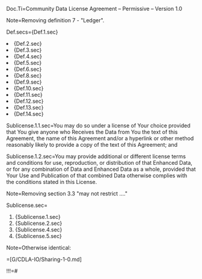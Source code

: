 Doc.Ti=Community Data License Agreement – Permissive – Version 1.0

Note=Removing definition 7 - "Ledger".

Def.secs={Def.1.sec}</li><li>{Def.2.sec}</li><li>{Def.3.sec}</li><li>{Def.4.sec}</li><li>{Def.5.sec}</li><li>{Def.6.sec}</li></li><li>{Def.8.sec}</li><li>{Def.9.sec}</li><li>{Def.10.sec}</li><li>{Def.11.sec}</li><li>{Def.12.sec}</li><li>{Def.13.sec}</li><li>{Def.14.sec}

Sublicense.1.1.sec=You may do so under a license of Your choice provided that You give anyone who Receives the Data from You the text of this Agreement, the name of this Agreement and/or a hyperlink or other method reasonably likely to provide a copy of the text of this Agreement; and

Sublicense.1.2.sec=You may provide additional or different license terms and conditions for use, reproduction, or distribution of that Enhanced Data, or for any combination of Data and Enhanced Data as a whole, provided that Your Use and Publication of that combined Data otherwise complies with the conditions stated in this License.

Note=Removing section 3.3 "may not restrict ...."

Sublicense.sec=<ol class="secs-and"><li>{Sublicense.1.sec}<li>{Sublicense.2.sec}<li>{Sublicense.4.sec}<li>{Sublicense.5.sec}</ol>

Note=Otherwise identical:

=[G/CDLA-IO/Sharing-1-0.md]

!!!=# 
